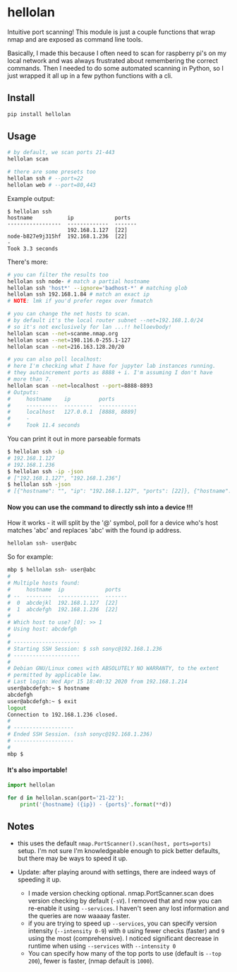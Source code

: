 # hellolan
Intuitive port scanning! This module is just a couple functions that wrap nmap and are exposed as command line tools.

Basically, I made this because I often need to scan for raspberry pi's on my local network and was always frustrated about remembering the correct commands. Then I needed to do some automated scanning in Python, so I just wrapped it all up in a few python functions with a cli.

## Install

```bash
pip install hellolan
```

## Usage

```bash
# by default, we scan ports 21-443
hellolan scan

# there are some presets too
hellolan ssh # --port=22
hellolan web # --port=80,443
```
Example output:
```
$ hellolan ssh
hostname           ip             ports
-----------------  -------------  -------
                   192.168.1.127  [22]
node-b827e9j315hf  192.168.1.236  [22]
-
Took 3.3 seconds
```

There's more:
```bash
# you can filter the results too
hellolan ssh node- # match a partial hostname
hellolan ssh 'host*' --ignore='badhost-*' # matching glob
hellolan ssh 192.168.1.84 # match an exact ip
# NOTE: lmk if you'd prefer regex over fnmatch

# you can change the net hosts to scan.
# by default it's the local router subnet --net=192.168.1.0/24
# so it's not exclusively for lan ...!! helloevbody!
hellolan scan --net=scanme.nmap.org
hellolan scan --net=198.116.0-255.1-127
hellolan scan --net=216.163.128.20/20

# you can also poll localhost:
# here I'm checking what I have for jupyter lab instances running.
# they autoincrement ports as 8888 + i. I'm assuming I don't have
# more than 7.
hellolan scan --net=localhost --port=8888-8893
# Outputs:
#     hostname    ip         ports
#     ----------  ---------  ------------
#     localhost   127.0.0.1  [8888, 8889]
#     -
#     Took 11.4 seconds
```

You can print it out in more parseable formats
```bash
$ hellolan ssh -ip
# 192.168.1.127
# 192.168.1.236
$ hellolan ssh -ip -json
# ["192.168.1.127", "192.168.1.236"]
$ hellolan ssh -json
# [{"hostname": "", "ip": "192.168.1.127", "ports": [22]}, {"hostname": "raspberrypi", "ip": "192.168.1.236", "ports": [22]}]
```

#### Now you can use the command to directly ssh into a device !!!
How it works - it will split by the '@' symbol, poll for a device who's host matches 'abc' and replaces 'abc' with the found ip address.
```bash
hellolan ssh- user@abc
```
So for example:
```bash
mbp $ hellolan ssh- user@abc
#
# Multiple hosts found:
#     hostname  ip             ports
# --  --------  -------------  -------
#  0  abcdejkl  192.168.1.127  [22]
#  1  abcdefgh  192.168.1.236  [22]
#
# Which host to use? [0]: >> 1
# Using host: abcdefgh
#
# ---------------------
# Starting SSH Session: $ ssh sonyc@192.168.1.236
# ---------------------
#
# Debian GNU/Linux comes with ABSOLUTELY NO WARRANTY, to the extent
# permitted by applicable law.
# Last login: Wed Apr 15 18:40:32 2020 from 192.168.1.214
user@abcdefgh:~ $ hostname
abcdefgh
user@abcdefgh:~ $ exit
logout
Connection to 192.168.1.236 closed.
#
# -------------------
# Ended SSH Session. (ssh sonyc@192.168.1.236)
# -------------------
#
mbp $
```

#### It's also importable!

```python
import hellolan

for d in hellolan.scan(port='21-22'):
    print('{hostname} ({ip}) - {ports}'.format(**d))
```

## Notes
 - this uses the default `nmap.PortScanner().scan(host, ports=ports)` setup. I'm not sure I'm knowledgeable enough to pick better defaults, but there may be ways to speed it up.

 - Update: after playing around with settings, there are indeed ways of speeding it up.
    - I made version checking optional. nmap.PortScanner.scan does version checking by default (`-sV`). I removed that and now you can re-enable it using `--services`. I haven't seen any lost information and the queries are now waaaay faster.
    - if you are trying to speed up `--services`, you can specify version intensity (`--intensity 0-9`) with `0` using fewer checks (faster) and `9` using the most (comprehensive). I noticed significant decrease in runtime when using `--services` with `--intensity 0`
    - You can specify how many of the top ports to use (default is `--top 200`), fewer is faster, (nmap default is `1000`).
